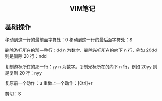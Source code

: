 <h2 align="center">VIM笔记</h2>

## 基础操作

移动到这一行的最前面字符处：0
移动到这一行的最后面字符处：\$

删除游标所在的那一整行：dd
n 为数字。删除光标所在的向下 n 行，例如 20dd 则是删除 20 行：ndd

复制游标所在的那一行：yy
n 为数字。复制光标所在的向下 n 行，例如 20yy 则是复制 20 行：nyy

复原前一个动作：u
重做上一个动作：[Ctrl]+r

剪切：S
